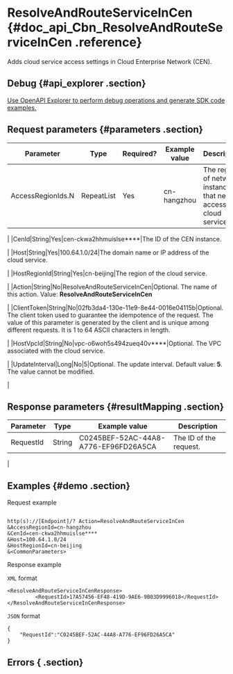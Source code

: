 # ResolveAndRouteServiceInCen {#doc_api_Cbn_ResolveAndRouteServiceInCen .reference}

Adds cloud service access settings in Cloud Enterprise Network \(CEN\).

## Debug {#api_explorer .section}

[Use OpenAPI Explorer to perform debug operations and generate SDK code examples.](https://api.aliyun.com/#product=Cbn&api=ResolveAndRouteServiceInCen&type=RPC&version=2017-09-12)

## Request parameters {#parameters .section}

|Parameter|Type|Required?|Example value|Description|
|---------|----|---------|-------------|-----------|
|AccessRegionIds.N|RepeatList|Yes|cn-hangzhou|The region of network instances that need to access the cloud service.

 |
|CenId|String|Yes|cen-ckwa2hhmuislse\*\*\*\*|The ID of the CEN instance.

 |
|Host|String|Yes|100.64.1.0/24|The domain name or IP address of the cloud service.

 |
|HostRegionId|String|Yes|cn-beijing|The region of the cloud service.

 |
|Action|String|No|ResolveAndRouteServiceInCen|Optional. The name of this action. Value: **ResolveAndRouteServiceInCen**

 |
|ClientToken|String|No|02fb3da4-130e-11e9-8e44-0016e04115b|Optional. The client token used to guarantee the idempotence of the request. The value of this parameter is generated by the client and is unique among different requests. It is 1 to 64 ASCII characters in length.

 |
|HostVpcId|String|No|vpc-o6woh5s494zueq40v\*\*\*\*|Optional. The VPC associated with the cloud service.

 |
|UpdateInterval|Long|No|5|Optional. The update interval. Default value: **5**. The value cannot be modified.

 |

## Response parameters {#resultMapping .section}

|Parameter|Type|Example value|Description|
|---------|----|-------------|-----------|
|RequestId|String|C0245BEF-52AC-44A8-A776-EF96FD26A5CA|The ID of the request.

 |

## Examples {#demo .section}

Request example

``` {#request_demo}

http(s)://[Endpoint]/? Action=ResolveAndRouteServiceInCen
&AccessRegionId=cn-hangzhou
&CenId=cen-ckwa2hhmuislse****
&Host=100.64.1.0/24
&HostRegionId=cn-beijing
&<CommonParameters>

```

Response example

`XML` format

``` {#xml_return_success_demo}
<ResolveAndRouteServiceInCenResponse>
         <RequestId>17A57456-EF48-419D-9AE6-9B03D9996018</RequestId>
</ResolveAndRouteServiceInCenResponse>
```

`JSON` format

``` {#json_return_success_demo}
{
	"RequestId":"C0245BEF-52AC-44A8-A776-EF96FD26A5CA"
}
```

## Errors { .section}

